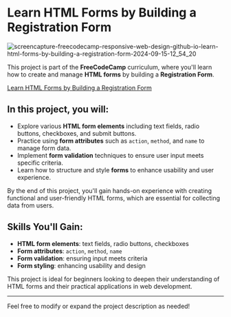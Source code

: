 # Learn HTML Forms by Building a Registration Form

![screencapture-freecodecamp-responsive-web-design-github-io-learn-html-forms-by-building-a-registration-form-2024-09-15-12_54_20](https://github.com/user-attachments/assets/c16a8904-ff68-4023-b665-1098ee30d43c)


This project is part of the **FreeCodeCamp** curriculum, where you'll learn how to create and manage **HTML forms** by building a **Registration Form**.

[Learn HTML Forms by Building a Registration Form](https://freecodecamp-responsive-web-design.github.io/learn-html-forms-by-building-a-registration-form/)

## In this project, you will:
- Explore various **HTML form elements** including text fields, radio buttons, checkboxes, and submit buttons.
- Practice using **form attributes** such as `action`, `method`, and `name` to manage form data.
- Implement **form validation** techniques to ensure user input meets specific criteria.
- Learn how to structure and style **forms** to enhance usability and user experience.

By the end of this project, you'll gain hands-on experience with creating functional and user-friendly HTML forms, which are essential for collecting data from users.

## Skills You'll Gain:
- **HTML form elements**: text fields, radio buttons, checkboxes
- **Form attributes**: `action`, `method`, `name`
- **Form validation**: ensuring input meets criteria
- **Form styling**: enhancing usability and design

This project is ideal for beginners looking to deepen their understanding of HTML forms and their practical applications in web development.

---

Feel free to modify or expand the project description as needed!

